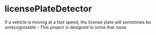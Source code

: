 # licensePlateDetector
If a vehicle is moving at a fast speed, the license plate will sometimes be unrecognizable - This project is designed to solve that issue
